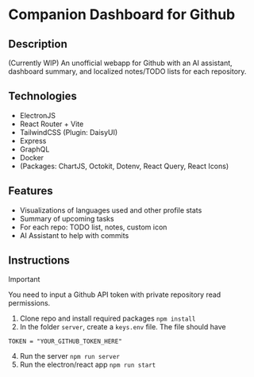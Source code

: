 # Companion Dashboard for Github

## Description

(Currently WIP)
An unofficial webapp for Github with an AI assistant, dashboard summary, and localized notes/TODO lists for each repository.

## Technologies
- ElectronJS
- React Router + Vite
- TailwindCSS (Plugin: DaisyUI)
- Express
- GraphQL
- Docker  
- (Packages: ChartJS, Octokit, Dotenv, React Query, React Icons)

## Features 
- Visualizations of languages used and other profile stats
- Summary of upcoming tasks
- For each repo: TODO list, notes, custom icon
- AI Assistant to help with commits

## Instructions
> [!IMPORTANT]
> You need to input a Github API token with private repository read permissions.

1. Clone repo and install required packages `npm install`
2. In the folder `server`, create a `keys.env` file. The file should have
  ```
  TOKEN = "YOUR_GITHUB_TOKEN_HERE"
  ```
4. Run the server `npm run server`
5. Run the electron/react app `npm run start`